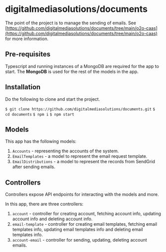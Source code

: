 # digitalmediasolutions/documents

The point of the project is to manage the sending of emails. See  [https://github.com/digitalmediasolutions/documents/tree/main/o2o-caas](https://github.com/digitalmediasolutions/documents/tree/main/o2o-caas)  for more information.

## Pre-requisites
Typescript and running instances of a MongoDB are required for the app to start. The **MongoDB** is used for the rest of the models in the app.

## Installation
Do the following to clone and start the project.

``$ git clone https://github.com/digitalmediasolutions/documents.git``
``$ cd documents``
``$ npm i``
``$ npm start``

## Models
This app has the following models:
1.  `Accounts`  - representing the accounts of the system.
2.  `EmailTemplates`  - a model to represent the email request template.
3.  `EmailDistributions`  - a model to represent the records from SendGrid after sending emails.

## Controllers

Controllers expose API endpoints for interacting with the models and more.

In this app, there are three controllers:

1.  `account`  - controller for creating account, fetching account info, updating account info and deleting account info.
2.  `email-template`  - controller for creating email templates, fetching email templates info, updating email templates info and deleting email templates info.
3.  `account-email`  - controller for sending, updating, deleting account emails.
